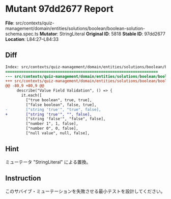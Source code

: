 # Mutant 97dd2677 Report

**File**: src/contexts/quiz-management/domain/entities/solutions/boolean/boolean-solution-schema.spec.ts
**Mutator**: StringLiteral
**Original ID**: 5818
**Stable ID**: 97dd2677
**Location**: L84:27–L84:33

## Diff

```diff
Index: src/contexts/quiz-management/domain/entities/solutions/boolean/boolean-solution-schema.spec.ts
===================================================================
--- src/contexts/quiz-management/domain/entities/solutions/boolean/boolean-solution-schema.spec.ts	original
+++ src/contexts/quiz-management/domain/entities/solutions/boolean/boolean-solution-schema.spec.ts	mutated #5818
@@ -80,9 +80,9 @@
     describe("Value Field Validation", () => {
       it.each([
         ["true boolean", true, true],
         ["false boolean", false, true],
-        ["string 'true'", "true", false],
+        ["string 'true'", "", false],
         ["string 'false'", "false", false],
         ["number 1", 1, false],
         ["number 0", 0, false],
         ["null value", null, false],
```

## Hint

ミューテータ "StringLiteral" による置換。

## Instruction

このサバイブ・ミューテーションを失敗させる最小テストを設計してください。
